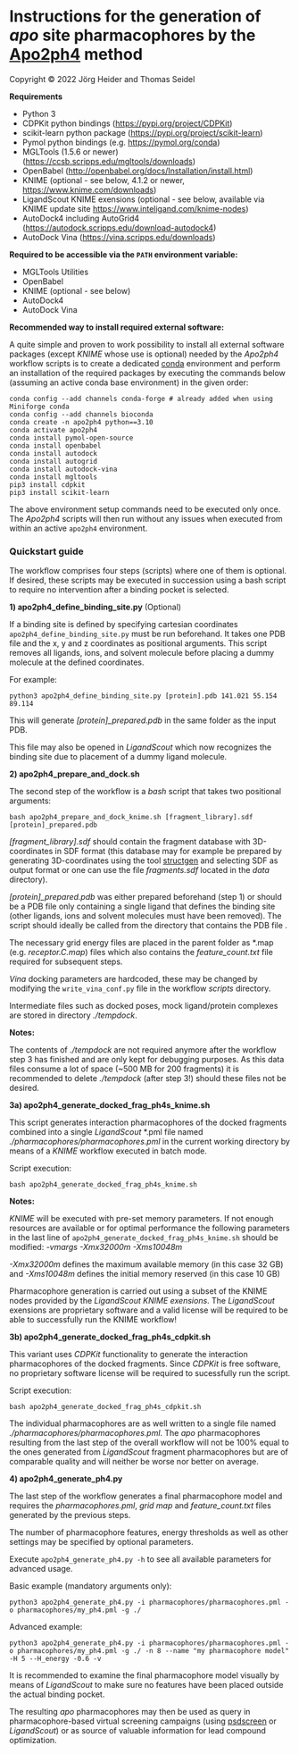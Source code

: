 # Instructions for the generation of *apo* site pharmacophores by the [Apo2ph4](https://pubs.acs.org/doi/10.1021/acs.jcim.2c00814) method

Copyright © 2022 Jörg Heider and Thomas Seidel

**Requirements**

- Python 3
- CDPKit python bindings (<https://pypi.org/project/CDPKit>)
- scikit-learn python package (<https://pypi.org/project/scikit-learn>)
- Pymol python bindings (e.g. <https://pymol.org/conda>)
- MGLTools (1.5.6 or newer) (<https://ccsb.scripps.edu/mgltools/downloads>)
- OpenBabel (<http://openbabel.org/docs/Installation/install.html>)
- KNIME (optional - see below, 4.1.2 or newer, <https://www.knime.com/downloads>)
- LigandScout KNIME exensions (optional - see below, available via KNIME update site https://www.inteligand.com/knime-nodes)
- AutoDock4 including AutoGrid4 (<https://autodock.scripps.edu/download-autodock4>)
- AutoDock Vina (<https://vina.scripps.edu/downloads>)

**Required to be accessible via the `PATH` environment variable:**

- MGLTools Utilities
- OpenBabel
- KNIME (optional - see below)
- AutoDock4
- AutoDock Vina

**Recommended way to install required external software:**

A quite simple and proven to work possibility to install all external software
packages (except *KNIME* whose use is optional) needed by the *Apo2ph4* workflow scripts
is to create a dedicated [conda](https://github.com/conda-forge/miniforge) environment and perform an installation of the required
packages by executing the commands below (assuming an active conda base environment)
in the given order:

```console
conda config --add channels conda-forge # already added when using Miniforge conda
conda config --add channels bioconda
conda create -n apo2ph4 python==3.10
conda activate apo2ph4
conda install pymol-open-source
conda install openbabel
conda install autodock
conda install autogrid
conda install autodock-vina
conda install mgltools
pip3 install cdpkit
pip3 install scikit-learn
```
The above environment setup commands need to be executed only once. The
*Apo2ph4* scripts will then run without any issues when executed from within an
active `apo2ph4` environment.

### Quickstart guide

The workflow comprises four steps (scripts) where one of them is
optional. If desired, these scripts may be executed in succession using
a bash script to require no intervention after a binding pocket is
selected.

**1\) apo2ph4\_define\_binding\_site.py** (Optional)

If a binding site is defined by specifying cartesian coordinates
`apo2ph4_define_binding_site.py` must be run beforehand. It takes
one PDB file and the x, y and z coordinates as positional arguments. This
script removes all ligands, ions, and solvent molecule before placing a
dummy molecule at the defined coordinates.

For example:

```console
python3 apo2ph4_define_binding_site.py [protein].pdb 141.021 55.154 89.114
```
This will generate *\[protein\]\_prepared.pdb* in the same folder as the
input PDB.

This file may also be opened in *LigandScout* which now recognizes the
binding site due to placement of a dummy ligand molecule.

**2\) apo2ph4\_prepare\_and\_dock.sh**

The second step of the workflow is a *bash* script that takes two
positional arguments:

```console
bash apo2ph4_prepare_and_dock_knime.sh [fragment_library].sdf [protein]_prepared.pdb
```
*\[fragment\_library\].sdf* should contain the fragment database with
3D-coordinates in SDF format (this database may for example be prepared
by generating 3D-coordinates using the tool [structgen](https://cdpkit.org/applications/structgen.html)
and selecting SDF as output format or one can use the file
*fragments.sdf* located in the *data* directory).

*\[protein\]\_prepared.pdb* was either prepared beforehand (step 1) or
should be a PDB file only containing a single ligand that defines the
binding site (other ligands, ions and solvent molecules must have been
removed). The script should ideally be called from the directory that
contains the PDB file .

The necessary grid energy files are placed in the parent
folder as \*.map (e.g. *receptor.C.map*) files which also contains the
*feature\_count.txt* file required for subsequent steps.

*Vina* docking parameters are hardcoded, these may be changed by modifying
the `write_vina_conf.py` file in the workflow *scripts*
directory.

Intermediate files such as docked poses, mock ligand/protein complexes
are stored in directory *./tempdock*.

**Notes:**

The contents of *./tempdock* are not required anymore after the workflow step 3
has finished and are only kept for debugging purposes. As this data
files consume a lot of space (~500 MB for 200 fragments) it is recommended
to delete *./tempdock* (after step 3!) should these files not be desired.

**3a\) apo2ph4\_generate\_docked\_frag\_ph4s\_knime.sh**

This script generates interaction pharmacophores of the docked fragments
combined into a single *LigandScout* \*.pml file named
*./pharmacophores/pharmacophores.pml* in the current working
directory by means of a *KNIME* workflow executed in batch mode.

Script execution:

```console
bash apo2ph4_generate_docked_frag_ph4s_knime.sh
```
**Notes:**

*KNIME* will be executed with pre-set memory parameters.
If not enough resources are available or for optimal
performance the following parameters in the last line of
`apo2ph4_generate_docked_frag_ph4s_knime.sh` should be modified: *-vmargs
-Xmx32000m -Xms10048m*

*-Xmx32000m* defines the maximum available memory (in this case 32 GB) and
*-Xms10048m* defines the initial memory reserved (in this case 10 GB)

Pharmacophore generation is carried out using a subset of the KNIME nodes provided by the *LigandScout KNIME exensions*.
The *LigandScout* exensions are proprietary software and a valid license will be required to be able to successfully run
the KNIME workflow!

**3b\) apo2ph4\_generate\_docked\_frag\_ph4s\_cdpkit.sh**

This variant uses *CDPKit* functionality to generate the interaction pharmacophores of the docked fragments.
Since *CDPKit* is free software, no proprietary software license will be required to sucessfully run the script.

Script execution:

```console
bash apo2ph4_generate_docked_frag_ph4s_cdpkit.sh
```

The individual pharmacophores are as well written to a single file named
*./pharmacophores/pharmacophores.pml*. The *apo* pharmacophores
resulting from the last step of the overall workflow will not be 100% equal to the ones generated from
*LigandScout* fragment pharmacophores but are of comparable quality and will neither be worse nor better
on average.

**4\) apo2ph4\_generate\_ph4.py**

The last step of the workflow generates a final pharmacophore model and
requires the *pharmacophores.pml*, *grid map* and
*feature\_count.txt* files generated by the previous steps.

The number of pharmacophore features, energy thresholds as well as other
settings may be specified by optional parameters.

Execute `apo2ph4_generate_ph4.py -h` to see all available parameters
for advanced usage.

Basic example (mandatory arguments only):

```console
python3 apo2ph4_generate_ph4.py -i pharmacophores/pharmacophores.pml -o pharmacophores/my_ph4.pml -g ./
```
Advanced example:

```console
python3 apo2ph4_generate_ph4.py -i pharmacophores/pharmacophores.pml -o pharmacophores/my_ph4.pml -g ./ -n 8 --name "my pharmacophore model" -H 5 --H_energy -0.6 -v
```
It is recommended to examine the final pharmacophore model visually by
means of *LigandScout* to make sure no features have been placed outside
the actual binding pocket.

The resulting *apo* pharmacophores may then be used as query in pharmacophore-based
virtual screening campaigns (using [psdscreen](https://cdpkit.org/applications/psdscreen.html) or
*LigandScout*) or as source of valuable information for lead compound optimization.
